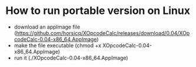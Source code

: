 How to run portable version on Linux
=======

- download an appImage file (https://github.com/horsicq/XOpcodeCalc/releases/download/0.04/XOpcodeCalc-0.04-x86_64.AppImage)
- make the file executable (chmod +x XOpcodeCalc-0.04-x86_64.AppImage)
- run it (./XOpcodeCalc-0.04-x86_64.AppImage)
